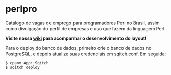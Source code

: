 # perlpro

Catálogo de vagas de emprego para programadores Perl no Brasil, assim como divulgação do perfil de empresas e uso que fazem da linguagem Perl.

**Visite nossa [wiki](https://github.com/Brasil-Perl-Mongers/perl-pro/wiki) para acompanhar o desenvolvimento do layout!**

Para o deploy do banco de dados, primeiro crie o banco de dados no PostgreSQL, e depois atualize suas credenciais em sqitch.conf. Em seguida:

    $ cpanm App::Sqitch
    $ sqitch deploy
